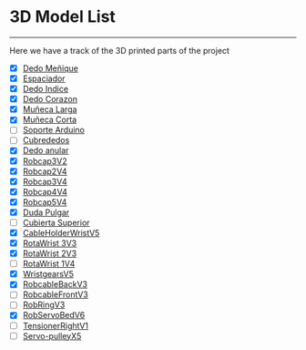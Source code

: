 # 3D Model List

---

Here we have a track of the 3D printed parts of the project

- [x] [Dedo Meñique](../3D_model/Auriculaire3.stl)
- [x] [Espaciador](../3D_model/Bolt_entretorise7.stl)
- [x] [Dedo Indice](../3D_model/Index3.stl)
- [x] [Dedo Corazon](../3D_model/Majeure3.stl)
- [x] [Muñeca Larga](../3D_model/WristlargeV4.stl)
- [x] [Muñeca Corta](../3D_model/WristsmallV4.stl)
- [ ] [Soporte Arduino](../3D_model/arduinosupport.stl)
- [ ] [Cubrededos](../3D_model/coverfinger1.stl)
- [x] [Dedo anular](../3D_model/ringfinger3.stl)
- [x] [Robcap3V2](../3D_model/robcap3V2.stl)
- [x] [Robcap2V4](../3D_model/robcap2V4.stl)
- [x] [Robcap3V4](../3D_model/robcap3V4.stl)
- [x] [Robcap4V4](../3D_model/robcap4V4.stl)
- [x] [Robcap5V4](../3D_model/robcap5V4.stl)
- [x] [Duda Pulgar](../3D_model/thumb5.stl)
- [ ] [Cubierta Superior](../3D_model/topsurface6.stl)
- [x] [CableHolderWristV5](../3D_model/CableHolderWristV5.stl)
- [x] [RotaWrist 3V3](../3D_model/RotaWrist3V3.stl)
- [x] [RotaWrist 2V3](../3D_model/RotaWrist2V3.stl)
- [ ] [RotaWrist 1V4](../3D_model/RotaWrist1V4.stl)
- [x] [WristgearsV5](../3D_model/WristgearsV5.stl)
- [x] [RobcableBackV3](../3D_model/RobCableBackV3.stl)
- [ ] [RobcableFrontV3](../3D_model/RobCableFrontV3.stl)
- [ ] [RobRingV3](../3D_model/RobRingV3.stl)
- [x] [RobServoBedV6](../3D_model/RobServoBedV6.stl)
- [ ] [TensionerRightV1](../3D_model/TensionerRightV1.stl)
- [ ] [Servo-pulleyX5](../3D_model/servo-pulleyX5.stl)
